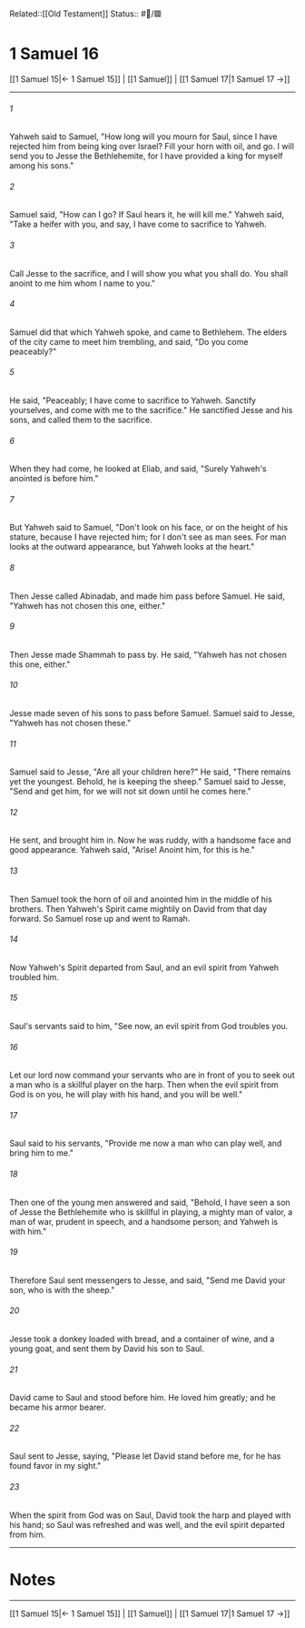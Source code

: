 Related::[[Old Testament]]
Status:: #📖/🟥
# 1 Samuel 16

[[1 Samuel 15|← 1 Samuel 15]] | [[1 Samuel]] | [[1 Samuel 17|1 Samuel 17 →]]
***



###### 1 
Yahweh said to Samuel, "How long will you mourn for Saul, since I have rejected him from being king over Israel? Fill your horn with oil, and go. I will send you to Jesse the Bethlehemite, for I have provided a king for myself among his sons." 

###### 2 
Samuel said, "How can I go? If Saul hears it, he will kill me." Yahweh said, "Take a heifer with you, and say, I have come to sacrifice to Yahweh. 

###### 3 
Call Jesse to the sacrifice, and I will show you what you shall do. You shall anoint to me him whom I name to you." 

###### 4 
Samuel did that which Yahweh spoke, and came to Bethlehem. The elders of the city came to meet him trembling, and said, "Do you come peaceably?" 

###### 5 
He said, "Peaceably; I have come to sacrifice to Yahweh. Sanctify yourselves, and come with me to the sacrifice." He sanctified Jesse and his sons, and called them to the sacrifice. 

###### 6 
When they had come, he looked at Eliab, and said, "Surely Yahweh's anointed is before him." 

###### 7 
But Yahweh said to Samuel, "Don't look on his face, or on the height of his stature, because I have rejected him; for I don't see as man sees. For man looks at the outward appearance, but Yahweh looks at the heart." 

###### 8 
Then Jesse called Abinadab, and made him pass before Samuel. He said, "Yahweh has not chosen this one, either." 

###### 9 
Then Jesse made Shammah to pass by. He said, "Yahweh has not chosen this one, either." 

###### 10 
Jesse made seven of his sons to pass before Samuel. Samuel said to Jesse, "Yahweh has not chosen these." 

###### 11 
Samuel said to Jesse, "Are all your children here?" He said, "There remains yet the youngest. Behold, he is keeping the sheep." Samuel said to Jesse, "Send and get him, for we will not sit down until he comes here." 

###### 12 
He sent, and brought him in. Now he was ruddy, with a handsome face and good appearance. Yahweh said, "Arise! Anoint him, for this is he." 

###### 13 
Then Samuel took the horn of oil and anointed him in the middle of his brothers. Then Yahweh's Spirit came mightily on David from that day forward. So Samuel rose up and went to Ramah. 

###### 14 
Now Yahweh's Spirit departed from Saul, and an evil spirit from Yahweh troubled him. 

###### 15 
Saul's servants said to him, "See now, an evil spirit from God troubles you. 

###### 16 
Let our lord now command your servants who are in front of you to seek out a man who is a skillful player on the harp. Then when the evil spirit from God is on you, he will play with his hand, and you will be well." 

###### 17 
Saul said to his servants, "Provide me now a man who can play well, and bring him to me." 

###### 18 
Then one of the young men answered and said, "Behold, I have seen a son of Jesse the Bethlehemite who is skillful in playing, a mighty man of valor, a man of war, prudent in speech, and a handsome person; and Yahweh is with him." 

###### 19 
Therefore Saul sent messengers to Jesse, and said, "Send me David your son, who is with the sheep." 

###### 20 
Jesse took a donkey loaded with bread, and a container of wine, and a young goat, and sent them by David his son to Saul. 

###### 21 
David came to Saul and stood before him. He loved him greatly; and he became his armor bearer. 

###### 22 
Saul sent to Jesse, saying, "Please let David stand before me, for he has found favor in my sight." 

###### 23 
When the spirit from God was on Saul, David took the harp and played with his hand; so Saul was refreshed and was well, and the evil spirit departed from him.

---
# Notes


***
[[1 Samuel 15|← 1 Samuel 15]] | [[1 Samuel]] | [[1 Samuel 17|1 Samuel 17 →]]
